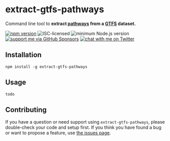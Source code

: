 # extract-gtfs-pathways

Command line tool to **extract [pathways](https://gtfs.org/reference/static#pathwaystxt) from a [GTFS](https://gtfs.org) dataset.**

[![npm version](https://img.shields.io/npm/v/extract-gtfs-pathways.svg)](https://www.npmjs.com/package/extract-gtfs-pathways)
![ISC-licensed](https://img.shields.io/github/license/derhuerst/extract-gtfs-pathways.svg)
![minimum Node.js version](https://img.shields.io/node/v/extract-gtfs-pathways.svg)
[![support me via GitHub Sponsors](https://img.shields.io/badge/support%20me-donate-fa7664.svg)](https://github.com/sponsors/derhuerst)
[![chat with me on Twitter](https://img.shields.io/badge/chat%20with%20me-on%20Twitter-1da1f2.svg)](https://twitter.com/derhuerst)


## Installation

```shell
npm install -g extract-gtfs-pathways
```


## Usage

```
todo
```


## Contributing

If you have a question or need support using `extract-gtfs-pathways`, please double-check your code and setup first. If you think you have found a bug or want to propose a feature, use [the issues page](https://github.com/derhuerst/extract-gtfs-pathways/issues).
